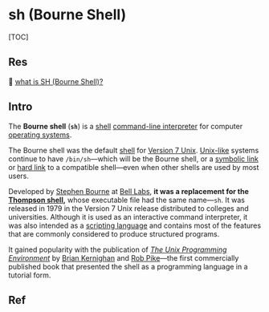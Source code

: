 # sh (Bourne Shell)

[TOC]



## Res
🔗 [what is SH (Bourne Shell)?](https://en.wikipedia.org/wiki/Bourne_shell)



## Intro
The **Bourne shell** (**`sh`**) is a [shell](https://en.wikipedia.org/wiki/Shell_(computing)) [command-line interpreter](https://en.wikipedia.org/wiki/Command-line_interface#Command-line_interpreter) for computer [operating systems](https://en.wikipedia.org/wiki/Operating_system).

The Bourne shell was the default [shell](https://en.wikipedia.org/wiki/Unix_shell) for [Version 7 Unix](https://en.wikipedia.org/wiki/Version_7_Unix). [Unix-like](https://en.wikipedia.org/wiki/Unix-like) systems continue to have `/bin/sh`—which will be the Bourne shell, or a [symbolic link](https://en.wikipedia.org/wiki/Symbolic_link) or [hard link](https://en.wikipedia.org/wiki/Hard_link) to a compatible shell—even when other shells are used by most users.

Developed by [Stephen Bourne](https://en.wikipedia.org/wiki/Stephen_R._Bourne) at [Bell Labs](https://en.wikipedia.org/wiki/Bell_Labs), **it was a replacement for the [Thompson shell](https://en.wikipedia.org/wiki/Thompson_shell),** whose executable file had the same name—`sh`. It was released in 1979 in the Version 7 Unix release distributed to colleges and universities. Although it is used as an interactive command interpreter, it was also intended as a [scripting language](https://en.wikipedia.org/wiki/Scripting_language) and contains most of the features that are commonly considered to produce structured programs.

It gained popularity with the publication of *[The Unix Programming Environment](https://en.wikipedia.org/wiki/The_Unix_Programming_Environment)* by [Brian Kernighan](https://en.wikipedia.org/wiki/Brian_Kernighan) and [Rob Pike](https://en.wikipedia.org/wiki/Rob_Pike)—the first commercially published book that presented the shell as a programming language in a tutorial form.



## Ref